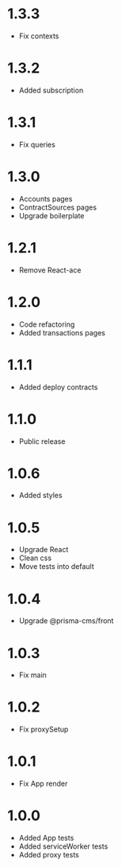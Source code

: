 1.3.3
=================================
- Fix contexts

1.3.2
=================================
- Added subscription

1.3.1
=================================
- Fix queries

1.3.0
=================================
- Accounts pages
- ContractSources pages
- Upgrade boilerplate

1.2.1
=================================
- Remove React-ace

1.2.0
=================================
- Code refactoring
- Added transactions pages

1.1.1
=================================
- Added deploy contracts

1.1.0
=================================
- Public release

1.0.6
=================================
- Added styles

1.0.5
=================================
- Upgrade React
- Clean css
- Move tests into default

1.0.4
=================================
- Upgrade @prisma-cms/front

1.0.3
=================================
- Fix main

1.0.2
=================================
- Fix proxySetup

1.0.1
=================================
- Fix App render

1.0.0
=================================
- Added App tests
- Added serviceWorker tests
- Added proxy tests

